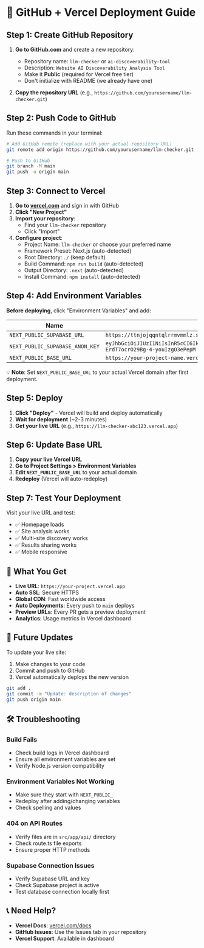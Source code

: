 # 🚀 GitHub + Vercel Deployment Guide

## Step 1: Create GitHub Repository

1. **Go to GitHub.com** and create a new repository:
   - Repository name: `llm-checker` or `ai-discoverability-tool`
   - Description: `Website AI Discoverability Analysis Tool`
   - Make it **Public** (required for Vercel free tier)
   - Don't initialize with README (we already have one)

2. **Copy the repository URL** (e.g., `https://github.com/yourusername/llm-checker.git`)

## Step 2: Push Code to GitHub

Run these commands in your terminal:

```bash
# Add GitHub remote (replace with your actual repository URL)
git remote add origin https://github.com/yourusername/llm-checker.git

# Push to GitHub
git branch -M main
git push -u origin main
```

## Step 3: Connect to Vercel

1. **Go to [vercel.com](https://vercel.com)** and sign in with GitHub
2. **Click "New Project"**
3. **Import your repository**:
   - Find your `llm-checker` repository
   - Click "Import"
4. **Configure project**:
   - Project Name: `llm-checker` or choose your preferred name
   - Framework Preset: Next.js (auto-detected)
   - Root Directory: `./` (keep default)
   - Build Command: `npm run build` (auto-detected)
   - Output Directory: `.next` (auto-detected)
   - Install Command: `npm install` (auto-detected)

## Step 4: Add Environment Variables

**Before deploying**, click "Environment Variables" and add:

| Name | Value |
|------|-------|
| `NEXT_PUBLIC_SUPABASE_URL` | `https://ttnjojqqntqlrrmvmmlz.supabase.co` |
| `NEXT_PUBLIC_SUPABASE_ANON_KEY` | `eyJhbGciOiJIUzI1NiIsInR5cCI6IkpXVCJ9.eyJpc3MiOiJzdXBhYmFzZSIsInJlZiI6InR0bmpvanFxbnRxbHJybXZtbWx6Iiwicm9sZSI6ImFub24iLCJpYXQiOjE3NTEwMDg3MDQsImV4cCI6MjA2NjU4NDcwNH0.RSq5taC42v8Ct-ErdT7ocrO29Bg-4-youIzgO3ePepM` |
| `NEXT_PUBLIC_BASE_URL` | `https://your-project-name.vercel.app` |

💡 **Note**: Set `NEXT_PUBLIC_BASE_URL` to your actual Vercel domain after first deployment.

## Step 5: Deploy

1. **Click "Deploy"** - Vercel will build and deploy automatically
2. **Wait for deployment** (~2-3 minutes)
3. **Get your live URL** (e.g., `https://llm-checker-abc123.vercel.app`)

## Step 6: Update Base URL

1. **Copy your live Vercel URL**
2. **Go to Project Settings > Environment Variables**
3. **Edit `NEXT_PUBLIC_BASE_URL`** to your actual domain
4. **Redeploy** (Vercel will auto-redeploy)

## Step 7: Test Your Deployment

Visit your live URL and test:
- ✅ Homepage loads
- ✅ Site analysis works
- ✅ Multi-site discovery works
- ✅ Results sharing works
- ✅ Mobile responsive

## 🎯 What You Get

- **Live URL**: `https://your-project.vercel.app`
- **Auto SSL**: Secure HTTPS
- **Global CDN**: Fast worldwide access
- **Auto Deployments**: Every push to `main` deploys
- **Preview URLs**: Every PR gets a preview deployment
- **Analytics**: Usage metrics in Vercel dashboard

## 🔄 Future Updates

To update your live site:
1. Make changes to your code
2. Commit and push to GitHub
3. Vercel automatically deploys the new version

```bash
git add .
git commit -m "Update: description of changes"
git push origin main
```

## 🛠️ Troubleshooting

### Build Fails
- Check build logs in Vercel dashboard
- Ensure all environment variables are set
- Verify Node.js version compatibility

### Environment Variables Not Working
- Make sure they start with `NEXT_PUBLIC_`
- Redeploy after adding/changing variables
- Check spelling and values

### 404 on API Routes
- Verify files are in `src/app/api/` directory
- Check route.ts file exports
- Ensure proper HTTP methods

### Supabase Connection Issues
- Verify Supabase URL and key
- Check Supabase project is active
- Test database connection locally first

## 📞 Need Help?

- **Vercel Docs**: [vercel.com/docs](https://vercel.com/docs)
- **GitHub Issues**: Use the Issues tab in your repository
- **Vercel Support**: Available in dashboard